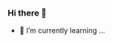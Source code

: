 ### Hi there 👋

- 🌱 I’m currently learning ...

<!--
**song7351/song7351** is a ✨ _special_ ✨ repository because its `README.md` (this file) appears on your GitHub profile.

![Choi's GitHub stats](https://github-readme-stats.vercel.app/api?username=Choi&show_icons=true&theme=radical)


Here are some ideas to get you started:

- 🔭 I’m currently working on ...
- 🌱 I’m currently learning ...
- 👯 I’m looking to collaborate on ...
- 🤔 I’m looking for help with ...
- 💬 Ask me about ...
- 📫 How to reach me: ...
- 😄 Pronouns: ...
- ⚡ Fun fact: ...
-->
